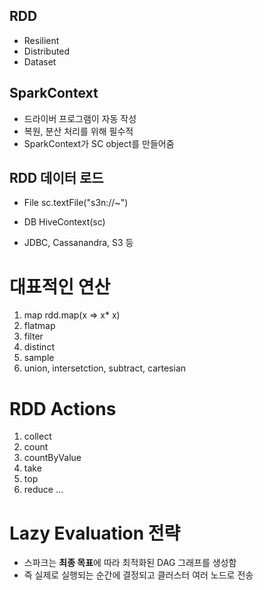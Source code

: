## RDD
- Resilient
- Distributed
- Dataset
## SparkContext
- 드라이버 프로그램이 자동 작성
- 복원, 분산 처리를 위해 필수적
- SparkContext가 SC object를 만들어줌
## RDD 데이터 로드
- File
  sc.textFile("s3n://~")
- DB
  HiveContext(sc)

- JDBC, Cassanandra, S3 등
# 대표적인 연산
1. map
   rdd.map(x => x* x)
2. flatmap
3. filter
4. distinct
5. sample
6. union, intersetction, subtract, cartesian
# RDD Actions
1. collect
2. count
3. countByValue
4. take
5. top
6. reduce
	...
# Lazy Evaluation 전략
- 스파크는 **최종 목표**에 따라 최적화된 DAG 그래프를 생성함
- 즉 실제로 실행되는 순간에 결정되고 클러스터 여러 노드로 전송